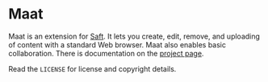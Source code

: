 Maat
====

Maat is an extension for [Saft](https://github.com/bingobongo/saft). It lets you create, edit, remove, and uploading of content with a standard Web browser. Maat also enables basic collaboration. There is documentation on the [project page](http://doogvaard.net/speelplaats/2011/07/05/maat/).

Read the `LICENSE` for license and copyright details.
